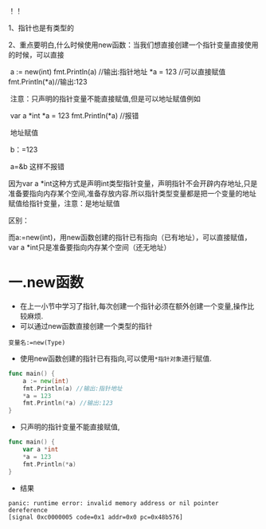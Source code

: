 ！！

1、指针也是有类型的

2、重点要明白,什么时候使用new函数：当我们想直接创建一个指针变量直接使用的时候，可以直接		

​	a := new(int)
	fmt.Println(a) 		//输出:指针地址
	*a = 123				//可以直接赋值
	fmt.Println(*a)//输出:123

​	注意：只声明的指针变量不能直接赋值,但是可以地址赋值例如

​	var a *int
	*a = 123
	fmt.Println(*a)		//报错

​	地址赋值

​	b：=123

​	a=&b		这样不报错

因为var  a  *int这种方式是声明int类型指针变量，声明指针不会开辟内存地址,只是准备要指向内存某个空间,准备存放内容.所以指针类型变量都是把一个变量的地址赋值给指针变量，注意：是地址赋值



区别：

而a:=new(int)，用new函数创建的指针已有指向（已有地址），可以直接赋值，var a *int只是准备要指向内存某个空间（还无地址）

# 一.new函数

* 在上一小节中学习了指针,每次创建一个指针必须在额外创建一个变量,操作比较麻烦.
* 可以通过new函数直接创建一个类型的指针
```
变量名:=new(Type)
```

* 使用new函数创建的指针已有指向,可以使用`*指针对象`进行赋值.
```go
func main() {
	a := new(int)
	fmt.Println(a) //输出:指针地址
	*a = 123
	fmt.Println(*a) //输出:123
}
```
* 只声明的指针变量不能直接赋值,
```go
func main() {
	var a *int
	*a = 123
	fmt.Println(*a)
}
```
* 结果
```
panic: runtime error: invalid memory address or nil pointer dereference
[signal 0xc0000005 code=0x1 addr=0x0 pc=0x48b576]
```